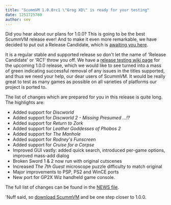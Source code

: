 ```yaml
---
title: "ScummVM 1.0.0rc1 \"Grog XD\" is ready for your testing"
date: 1251725760
author: sev
---
```


Did you hear about our plans for 1.0.0? This is going to be the best ScummVM release ever! And to make it even more remarkable, we have decided to put out a Release Candidate, which is [awaiting you here](/downloads/).

It is a regular stable and supported release so don't let the name of 'Release Candidate' or 'RC1' throw you off. We have a [release testing wiki page](http://wiki.scummvm.org/index.php/Release_Testing/1.0.0) for the upcoming 1.0.0 release, which we would like to see turned into a mass of green indicating successful removal of any issues in the titles supported, and thus we need your help, our dear users of ScummVM. It would be really great to test as many games as possible on all varieties of platforms our project is ported to.

The list of changes which are prepared for you in this release is quite long. The highlights are:

*   Added support for *Discworld*
*   Added support for *Discworld 2 - Missing Presumed ...!?*
*   Added support for *Return to Zork*
*   Added support for *Leather Goddesses of Phobos 2*
*   Added support for *The Manhole*
*   Added support for *Rodney's Funscreen*
*   Added support for *Cruise for a Corpse*
*   Improved GUI vastly: added quick search, introduced per-game options, improved mass-add dialog
*   Broken Sword 1 &amp; 2 now run with original cutscenes
*   Increased *The 7th Guest* microscope puzzle difficulty to match original
*   Major improvements to PSP, PS2 and WinCE ports
*   New port for GP2X Wiz handheld game console.

The full list of changes can be found in the [NEWS file](https://github.com/scummvm/scummvm/raw/v1.0.0rc1/NEWS).

'Nuff said, so [download ScummVM](/downloads/) and be one step closer to 1.0.0.
